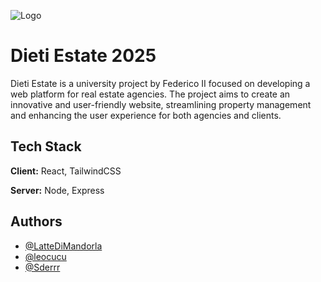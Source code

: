 
![Logo](./main/Client/src/assets/DietiRealLogo.png)


# Dieti Estate 2025


Dieti Estate is a university project by Federico II focused on developing a web platform for real estate agencies. The project aims to create an innovative and user-friendly website, streamlining property management and enhancing the user experience for both agencies and clients.


## Tech Stack

**Client:** React, TailwindCSS

**Server:** Node, Express


## Authors

- [@LatteDiMandorla](https://github.com/LatteDiMandorla)
- [@leocucu](https://github.com/leocucu)
- [@Sderrr](https://github.com/Sderr12)
